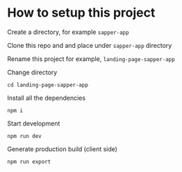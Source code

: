# How to setup this project

Create a directory, for example `sapper-app`

Clone this repo and and place under `sapper-app` directory

Rename this project for example, `landing-page-sapper-app`

Change directory 
```
cd landing-page-sapper-app
```

Install all the dependencies
```
npm i
```

Start development
```
npm run dev
```

Generate production build (client side)
```
npm run export
```



